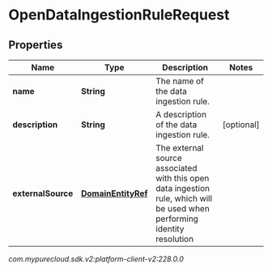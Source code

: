 # OpenDataIngestionRuleRequest


## Properties

| Name | Type | Description | Notes |
| ------------ | ------------- | ------------- | ------------- |
| **name** | **String** | The name of the data ingestion rule. |  |
| **description** | **String** | A description of the data ingestion rule. |  [optional] |
| **externalSource** | [**DomainEntityRef**](DomainEntityRef) | The external source associated with this open data ingestion rule, which will be used when performing identity resolution |  |




_com.mypurecloud.sdk.v2:platform-client-v2:228.0.0_
